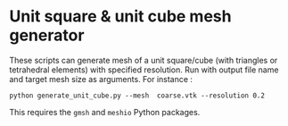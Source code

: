# Unit square & unit cube mesh generator

These scripts can generate mesh of a unit square/cube (with triangles or tetrahedral elements) with specified resolution.
Run with output file name and target mesh size as arguments. For instance :

```
python generate_unit_cube.py --mesh  coarse.vtk --resolution 0.2
```

This requires the `gmsh` and `meshio` Python packages.

